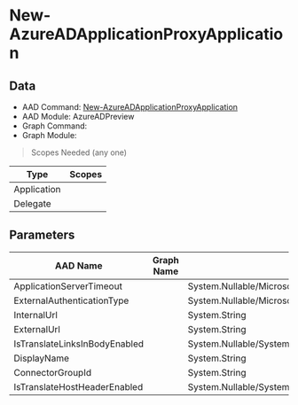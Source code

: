 # New-AzureADApplicationProxyApplication

> 

## Data

+ AAD Command: [New-AzureADApplicationProxyApplication](https://docs.microsoft.com/en-us/powershell/module/AzureADPreview/New-AzureADApplicationProxyApplication)
+ AAD Module: AzureADPreview
+ Graph Command: []()
+ Graph Module: 

> Scopes Needed (any one)

|Type|Scopes|
|---|---|
|Application||
|Delegate||

## Parameters

|AAD Name|Graph Name|AAD Type|Graph Type|Infos|
|---|---|---|---|---|
|ApplicationServerTimeout||System.Nullable/Microsoft.Open.MSGraph.Model.ApplicationProxyApplicationObject+ApplicationServerTimeoutEnum|||
|ExternalAuthenticationType||System.Nullable/Microsoft.Open.MSGraph.Model.ApplicationProxyApplicationObject+ExternalAuthenticationTypeEnum|||
|InternalUrl||System.String|||
|ExternalUrl||System.String|||
|IsTranslateLinksInBodyEnabled||System.Nullable/System.Boolean|||
|DisplayName||System.String|||
|ConnectorGroupId||System.String|||
|IsTranslateHostHeaderEnabled||System.Nullable/System.Boolean|||

